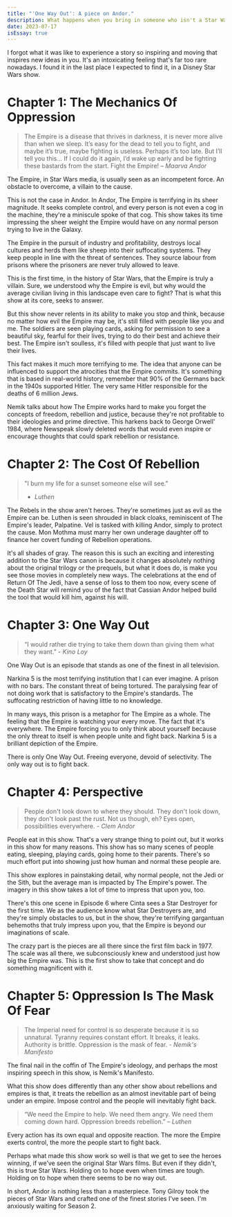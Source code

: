 ```yaml
---
title: "'One Way Out': A piece on Andor."
description: What happens when you bring in someone who isn't a Star Wars fan to write a Star Wars show.
date: 2023-07-17
isEssay: true
---
```


I forgot what it was like to experience a story so inspiring and moving that inspires new ideas in you. It's an intoxicating feeling that's far too rare nowadays. I found it in the last place I expected to find it, in a Disney Star Wars show.

# Chapter 1: The Mechanics Of Oppression

> The Empire is a disease that thrives in darkness, it is never more alive than when we sleep. It’s easy for the dead to tell you to fight, and maybe it’s true, maybe fighting is useless. Perhaps it’s too late. But I’ll tell you this… If I could do it again, I’d wake up early and be fighting these bastards from the start. Fight the Empire! _– Maarva Andor_

The Empire, in Star Wars media, is usually seen as an incompetent force. An obstacle to overcome, a villain to the cause.

This is not the case in Andor. In Andor, The Empire is terrifying in its sheer magnitude. It seeks complete control, and every person is not even a cog in the machine, they're a miniscule spoke of that cog. This show takes its time impressing the sheer weight the Empire would have on any normal person trying to live in the Galaxy.

The Empire in the pursuit of industry and profitability, destroys local cultures and herds them like sheep into their suffocating systems. They keep people in line with the threat of sentences. They source labour from prisons where the prisoners are never truly allowed to leave.

This is the first time, in the history of Star Wars, that the Empire is truly a villain. Sure, we understood why the Empire is evil, but why would the average civilian living in this landscape even care to fight? That is what this show at its core, seeks to answer.

But this show never relents in its ability to make you stop and think, because no matter how evil the Empire may be, it's still filled with people like you and me. The soldiers are seen playing cards, asking for permission to see a beautiful sky, fearful for their lives, trying to do their best and achieve their best. The Empire isn't soulless, it's filled with people that just want to live their lives.

This fact makes it much more terrifying to me. The idea that anyone can be influenced to support the atrocities that the Empire commits. It's something that is based in real-world history, remember that 90% of the Germans back in the 1940s supported Hitler. The very same Hitler responsible for the deaths of 6 million Jews.

Nemik talks about how The Empire works hard to make you forget the concepts of freedom, rebellion and justice, because they're not profitable to their ideologies and prime directive. This harkens back to George Orwell' 1984, where Newspeak slowly deleted words that would even inspire or encourage thoughts that could spark rebellion or resistance.

# Chapter 2: The Cost Of Rebellion

> "I burn my life for a sunset someone else will see."
>
> - _Luthen_

The Rebels in the show aren't heroes. They're sometimes just as evil as the Empire can be. Luthen is seen shrouded in black cloaks, reminiscent of The Empire's leader, Palpatine. Vel is tasked with killing Andor, simply to protect the cause. Mon Mothma must marry her own underage daughter off to finance her covert funding of Rebellion operations.

It's all shades of gray. The reason this is such an exciting and interesting addition to the Star Wars canon is because it changes absolutely nothing about the original trilogy or the prequels, but what it does do, is make you see those movies in completely new ways. The celebrations at the end of Return Of The Jedi, have a sense of loss to them too now, every scene of the Death Star will remind you of the fact that Cassian Andor helped build the tool that would kill him, against his will.

# Chapter 3: One Way Out

> “I would rather die trying to take them down than giving them what they want.” - _Kino Loy_

One Way Out is an episode that stands as one of the finest in all television.

Narkina 5 is the most terrifying institution that I can ever imagine. A prison with no bars. The constant threat of being tortured. The paralysing fear of not doing work that is satisfactory to the Empire's standards. The suffocating restriction of having little to no knowledge.

In many ways, this prison is a metaphor for The Empire as a whole. The feeling that the Empire is watching your every move. The fact that it's everywhere. The Empire forcing you to only think about yourself because the only threat to itself is when people unite and fight back. Narkina 5 is a brilliant depiction of the Empire.

There is only One Way Out. Freeing everyone, devoid of selectivity. The only way out is to fight back.

# Chapter 4: Perspective

> People don't look down to where they should. They don't look down, they don't look past the rust. Not us though, eh? Eyes open, possibilities everywhere. - _Clem Andor_

People eat in this show. That's a very strange thing to point out, but it works in this show for many reasons. This show has so many scenes of people eating, sleeping, playing cards, going home to their parents. There's so much effort put into showing just how human and normal these people are.

This show explores in painstaking detail, why normal people, not the Jedi or the Sith, but the average man is impacted by The Empire's power. The imagery in this show takes a lot of time to impress that upon you, too.

There's this one scene in Episode 6 where Cinta sees a Star Destroyer for the first time. We as the audience know what Star Destroyers are, and they're simply obstacles to us, but in the show, they're terrifying gargantuan behemoths that truly impress upon you, that the Empire is beyond our imaginations of scale.

The crazy part is the pieces are all there since the first film back in 1977. The scale was all there, we subconsciously knew and understood just how big the Empire was. This is the first show to take that concept and do something magnificent with it.


# Chapter 5: Oppression Is The Mask Of Fear

> The Imperial need for control is so desperate because it is so unnatural. Tyranny requires constant effort. It breaks, it leaks. Authority is brittle. Oppression is the mask of fear. - _Nemik's Manifesto_

The final nail in the coffin of The Empire's ideology, and perhaps the most inspiring speech in this show, is Nemik's Manifesto.

What this show does differently than any other show about rebellions and empires is that, it treats the rebellion as an almost inevitable part of being under an empire. Impose control and the people will inevitably fight back.

> “We need the Empire to help. We need them angry. We need them coming down hard. Oppression breeds rebellion.” _– Luthen_

Every action has its own equal and opposite reaction. The more the Empire exerts control, the more the people start to fight back.

Perhaps what made this show work so well is that we get to see the heroes winning, if we’ve seen the original Star Wars films. But even if they didn't, this is true Star Wars. Holding on to hope even when times are tough. Holding on to hope when there seems to be no way out.

In short, Andor is nothing less than a masterpiece. Tony Gilroy took the pieces of Star Wars and crafted one of the finest stories I've seen. I'm anxiously waiting for Season 2.

